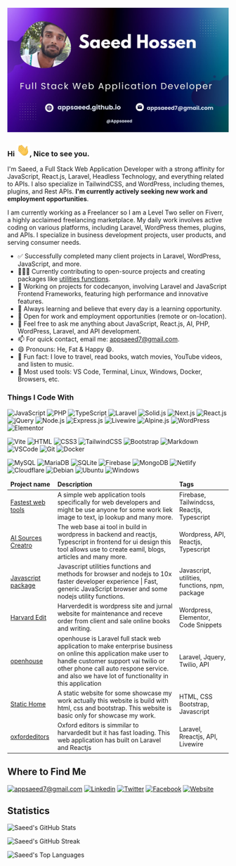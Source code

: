 ![GitHub Banner](assets/banner.jpg)

<h3>Hi <img src="assets/hello.gif" width="30" alt="hi" />, Nice to see you.</h3>

I'm Saeed, a Full Stack Web Application Developer with a strong affinity for JavaScript, React.js, Laravel, Headless Technology, and everything related to APIs. I also specialize in TailwindCSS, and WordPress, including themes, plugins, and Rest APIs. **I'm currently actively seeking new work and employment opportunities**.

I am currently working as a Freelancer so I am a Level Two seller on Fiverr, a highly acclaimed freelancing marketplace. My daily work involves active coding on various platforms, including Laravel, WordPress themes, plugins, and APIs. I specialize in business development projects, user products, and serving consumer needs.

- ✅ Successfully completed many client projects in Laravel, WordPress, JavaScript, and more.
- 🧑‍🤝‍🧑 Currently contributing to open-source projects and creating packages like [utilities functions](https://github.com/appsaeed/utilities-functions).
- 🔭 Working on projects for codecanyon, involving Laravel and JavaScript Frontend Frameworks, featuring high performance and innovative features.
- 🌱 Always learning and believe that every day is a learning opportunity.
- 👯 Open for work and employment opportunities (remote or on-location).
- 💬 Feel free to ask me anything about JavaScript, React.js, AI, PHP, WordPress, Laravel, and API development.
- 📫 For quick contact, email me: [appsaeed7@gmail.com](mailto:appsaeed7@gmail.com).
- 😄 Pronouns: He, Fat & Happy 😄.
- 🛬 Fun fact: I love to travel, read books, watch movies, YouTube videos, and listen to music.
- 🔧 Most used tools: VS Code, Terminal, Linux, Windows, Docker, Browsers, etc.

### Things I Code With

![JavaScript](https://img.shields.io/badge/JavaScript-F7DF1E?style=for-the-badge&logo=javascript&logoColor=black)
![PHP](https://img.shields.io/badge/PHP-777BB4?style=for-the-badge&logo=php&logoColor=white)
![TypeScript](https://img.shields.io/badge/TypeScript-007ACC?style=for-the-badge&logo=typescript&logoColor=white)
![Laravel](https://img.shields.io/badge/Laravel-FF2D20?style=for-the-badge&logo=laravel&logoColor=white)
![Solid.js](https://img.shields.io/badge/solid.js-3282f6?style=for-the-badge&logo=solid&logoColor=white)
![Next.js](https://img.shields.io/badge/next.js-000000?style=for-the-badge&logo=nextdotjs&logoColor=white)
![React.js](https://img.shields.io/badge/React.js-087e92?style=for-the-badge&logo=react&logoColor=61DAFB)
![jQuery](https://img.shields.io/badge/jQuery-0769AD?style=for-the-badge&logo=jquery&logoColor=white)
![Node.js](https://img.shields.io/badge/Node.js-43853D?style=for-the-badge&logo=node.js&logoColor=white)
![Express.js](https://img.shields.io/badge/Express.js-000000?style=for-the-badge&logo=express&logoColor=white)
![Livewire](https://img.shields.io/badge/Laravel-FF2D20?style=for-the-badge&logo=laravel&logoColor=white)
![Alpine.js](https://img.shields.io/badge/Alpine.js-663399?style=for-the-badge&logo=alpine.js&logoColor=white)
![WordPress](https://img.shields.io/badge/Wordpress-21759B?style=for-the-badge&logo=wordpress&logoColor=white)
![Elementor](https://img.shields.io/badge/Elementor-9146FF?style=for-the-badge&logo=elementor&logoColor=white)

![Vite](https://img.shields.io/badge/Vite-43853D?style=for-the-badge&logo=vite&logoColor=white)
![HTML](https://img.shields.io/badge/HTML5-E34F26?style=for-the-badge&logo=html5&logoColor=white)
![CSS3](https://img.shields.io/badge/CSS3-1572B6?style=for-the-badge&logo=css3&logoColor=white)
![TailwindCSS](https://img.shields.io/badge/Tailwind_CSS-38B2AC?style=for-the-badge&logo=tailwind-css&logoColor=white)
![Bootstrap](https://img.shields.io/badge/Bootstrap-563D7C?style=for-the-badge&logo=bootstrap&logoColor=white)
![Markdown](https://img.shields.io/badge/Markdown-000000?style=for-the-badge&logo=markdown&logoColor=white)
![VSCode](https://img.shields.io/badge/Visual_Studio-5C2D91?style=for-the-badge&logo=visual%20studio&logoColor=white)
![Git](https://img.shields.io/badge/Git-F05032?style=for-the-badge&logo=git&logoColor=white)
![Docker](https://img.shields.io/badge/Docker-0CC1F3?style=for-the-badge&logo=docker&logoColor=white)

![MySQL](https://img.shields.io/badge/MySQL-005C84?style=for-the-badge&logo=mysql&logoColor=white)
![MariaDB](https://img.shields.io/badge/MariaDB-003545?style=for-the-badge&logo=mariadb&logoColor=white)
![SQLite](https://img.shields.io/badge/SQLite-07405E?style=for-the-badge&logo=sqlite&logoColor=white)
![Firebase](https://img.shields.io/badge/firebase-F7DF1E?&style=for-the-badge&logo=firebase&logoColor=black)
![MongoDB](https://img.shields.io/badge/MongoDB-4EA94B?style=for-the-badge&logo=mongodb&logoColor=white)
![Netlify](https://img.shields.io/badge/Netlify-00C7B7?style=for-the-badge&logo=netlify&logoColor=white)
![Cloudflare](https://img.shields.io/badge/Cloudflare-F38020?style=for-the-badge&logo=Cloudflare&logoColor=white)
![Debian](https://img.shields.io/badge/Debian-A81D33?style=for-the-badge&logo=debian&logoColor=white)
![Ubuntu](https://img.shields.io/badge/Ubuntu-e95420?style=for-the-badge&logo=ubuntu&logoColor=white)
![Windows](https://img.shields.io/badge/Windows-blue?style=for-the-badge&logo=windows&logoColor=white)

<table>
    <thead>
        <tr style="border: none;">
            <td><b>Project name</b></td>
            <td><b>Description</b></td>
            <td><b>Tags</b></td>
        </tr>
    </thead>
    <tbody>
        <tr>
            <td><a href="https://appsaeed.github.io/ftools" target="_blank">Fastest web tools</a></td>
            <td>A simple web application tools specifically for web developers and might be use anyone for some work
                liek image to text, ip lookup and many more.</td>
            <td>Firebase, Tailwindcss, Reactjs, Typescript</td>
        </tr>
        <tr>
            <td><a href="https://appsaeed.github.io/asc" target="_blank">AI Sources Creatro</a></td>
            <td>The web base ai tool in build in wordpress in backend and reactjs, Typescript in frontend for ui design
                this tool allows use to create eamil, blogs, articles and many more.</td>
            <td>Wordpress, API, Reactjs, Typescript</td>
        </tr>
        <tr>
            <td><a href="https://github.com/appsaeed/utilities-functions" target="_blank">Javascript package</a></td>
            <td>
                Javascript utilities functions and methods for browser and nodejs to 10x faster developer experience |
                Fast, generic JavaScript browser and some nodejs utility functions.
            </td>
            <td>Javascript, utilities, functions, npm, package</td>
        </tr>
        <tr>
            <td><a href="https://harvardedit.com" target="_blank">Harvard Edit</a></td>
            <td>Harverdedit is wordpress site and jurnal website for maintenance and receve order from client and sale
                online books and writing. </td>
            <td>Wordpress, Elementor, Code Snippets</td>
        </tr>
        <tr>
            <td><a href="https://portal.the247openhouse.com" target="_blank">openhouse</a></td>
            <td>openhouse is Laravel full stack web application to make enterprise business on online this application
                make user to handle customer support vai twilio or other phone call auto respone service. and also we
                have lot of functionality in this application</td>
            <td>Laravel, Jquery, Twilio, API</td>
        </tr>
        <tr>
            <td><a href="https://appsaeed.github.io/static" target="_blank">Static Home</a></td>
            <td>A static website for some showcase my work actually this website is build with html, css and bootstrap.
                This website is basic only for showcase my work.</td>
            <td>HTML, CSS Bootstrap, Javascript</td>
        </tr>
        <tr>
            <td><a href="https://oxfordeditors.com" target="_blank">oxfordeditors</a></td>
            <td>Oxford editors is simmilar to harvardedit but it has fast loading. This web application has built on
                Laravel and Reactjs</td>
            <td>Laravel, Rreactjs, API, Livewire</td>
        </tr>
    </tbody>

</table>

## Where to Find Me

[![appsaeed7@gmail.com](https://img.shields.io/badge/Email-appsaeed7@gmail.com-ff2e00?style=for-the-badge&logo=gmail&logoColor=white)](mailto:appsaeed7@gmail.com)
[![Linkedin](https://img.shields.io/badge/LinkedIn-0077B5?style=for-the-badge&logo=linkedin&logoColor=white)](https://www.linkedin.com/in/appsaeed/)
[![Twitter](https://img.shields.io/badge/Twitter-1DA1F2?style=for-the-badge&logo=twitter&logoColor=white)](https://twitter.com/saeedhossens)
[![Facebook](https://img.shields.io/badge/Facebook-1877F2?style=for-the-badge&logo=facebook&logoColor=white)](https://facebook.com/appsaeed8)
[![Website](https://img.shields.io/badge/Website-1A56DB?style=for-the-badge&logo=apache&logoColor=white)](https://appsaeed.github.io)

## Statistics

![Saeed's GitHub Stats](https://github-readme-stats.vercel.app/api?username=appsaeed&theme=darcula&show_icons=true&hide_border=true&count_private=true)

![Saeed's GitHub Streak](https://github-readme-streak-stats.herokuapp.com/?user=appsaeed&theme=darcula&hide_border=true)

![Saeed's Top Languages](https://github-readme-stats.vercel.app/api/top-langs/?username=appsaeed&theme=darcula&show_icons=true&hide_border=true&layout=compact)
